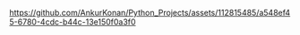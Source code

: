 https://github.com/AnkurKonan/Python_Projects/assets/112815485/a548ef45-6780-4cdc-b44c-13e150f0a3f0

